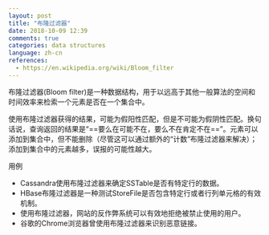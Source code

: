```yaml
---
layout: post
title: "布隆过滤器"
date: 2018-10-09 12:39
comments: true
categories: data structures
language: zh-cn
references:
  - https://en.wikipedia.org/wiki/Bloom_filter
---
```


布隆过滤器(Bloom filter)是一种数据结构，用于以远高于其他一般算法的空间和时间效率来检索一个元素是否在一个集合中。

使用布隆过滤器获得的结果，可能为假阳性匹配，但是不可能为假阴性匹配。换句话说，查询返回的结果是“==要么在可能不在，要么不在肯定不在==”。元素可以添加到集合中，但不能删除（尽管这可以通过额外的“计数”布隆过滤器来解决）；添加到集合中的元素越多，误报的可能性越大。

用例

- Cassandra使用布隆过滤器来确定SSTable是否有特定行的数据。
- HBase布隆过滤器是一种测试StoreFile是否包含特定行或者行列单元格的有效机制。
- 使用布隆过滤器，网站的反作弊系统可以有效地拒绝被禁止使用的用户。
- 谷歌的Chrome浏览器曾使用布隆过滤器来识别恶意链接。

